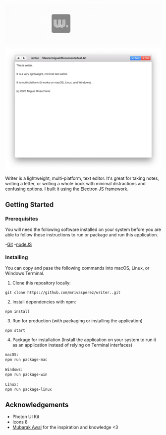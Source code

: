 ![writer.](assets/img/rmHeader.gif)

![A screenshot](assets/img/screenshot.png)

Writer is a lightweight, multi-platform, text editor. It's great for taking notes, writing a letter, or writing a whole book with minimal distractions and confusing options. I built it using the Electron JS framework.

## Getting Started

### Prerequisites

You will need the following software installed on your system before you are able to follow these instructions to run or package and run this application.

-[Git](https://git-scm.com/) -[nodeJS](https://nodejs.org/)

### Installing

You can copy and pase the following commands into macOS, Linux, or Windows Terminal.

1. Clone this repository locally:

```
git clone https://github.com/mrivasperez/writer..git
```

2. Install dependencies with npm:

```
npm install
```

3. Run for production (with packaging or installing the application)

```
npm start
```

4. Package for installation (Install the application on your system to run it as an application instead of relying on Terminal interfaces)

```
macOS:
npm run package-mac

Windows:
npm run package-win

Linux:
npm run package-linux
```

## Acknowledgements

- Photon UI Kit
- Icons 8
- [Mubarak Awal](https://awal.dev/) for the inspiration and knowledge <3
